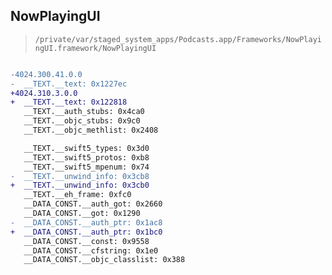 ## NowPlayingUI

> `/private/var/staged_system_apps/Podcasts.app/Frameworks/NowPlayingUI.framework/NowPlayingUI`

```diff

-4024.300.41.0.0
-  __TEXT.__text: 0x1227ec
+4024.310.3.0.0
+  __TEXT.__text: 0x122818
   __TEXT.__auth_stubs: 0x4ca0
   __TEXT.__objc_stubs: 0x9c0
   __TEXT.__objc_methlist: 0x2408

   __TEXT.__swift5_types: 0x3d0
   __TEXT.__swift5_protos: 0xb8
   __TEXT.__swift5_mpenum: 0x74
-  __TEXT.__unwind_info: 0x3cb8
+  __TEXT.__unwind_info: 0x3cb0
   __TEXT.__eh_frame: 0xfc0
   __DATA_CONST.__auth_got: 0x2660
   __DATA_CONST.__got: 0x1290
-  __DATA_CONST.__auth_ptr: 0x1ac8
+  __DATA_CONST.__auth_ptr: 0x1bc0
   __DATA_CONST.__const: 0x9558
   __DATA_CONST.__cfstring: 0x1e0
   __DATA_CONST.__objc_classlist: 0x388

```
